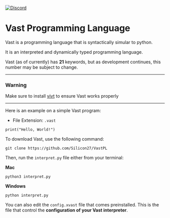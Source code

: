 [![Discord](https://img.shields.io/badge/Discord-gray?style=flat-square&logo=discord&link=https://discord.gg/dDDrjSuxcg)](https://discord.gg/dDDrjSuxcg)

# Vast Programming Language

Vast is a programming language that is syntactically simular to python.

It is an interpreted and dynamically typed programming language.

Vast (as of currently) has **21** keywords, but as development continues, this number may be subject to change.
- - -
### Warning
Make sure to install [vivt](https://github.com/Silicon27/vivt) to ensure Vast works properly
- - -
Here is an example on a simple Vast program:
- File Extension: `.vast`
```vast
print("Hello, World!")
```
To download Vast, use the following command:
```shell
git clone https://github.com/Silicon27/VastPL
```
Then, run the `interpret.py` file either from your terminal:

**Mac**
```shell
python3 interpret.py
```

**Windows**
```shell
python interpret.py
```

You can also edit the `config.xvast` file that comes preinstalled. This is the file that control the **configuration of your Vast interpreter**.
